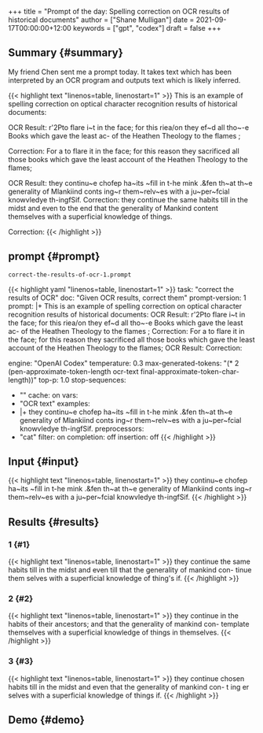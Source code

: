 +++
title = "Prompt of the day: Spelling correction on OCR results of historical documents"
author = ["Shane Mulligan"]
date = 2021-09-17T00:00:00+12:00
keywords = ["gpt", "codex"]
draft = false
+++

## Summary {#summary}

My friend Chen sent me a prompt today. It
takes text which has been interpreted by an
OCR program and outputs text which is likely
inferred.

{{< highlight text "linenos=table, linenostart=1" >}}
This is an example of spelling correction on optical character recognition results of historical
documents:

OCR Result: r'2Pto flare i~t in the face; for this riea/on they ef~d all tho~-e Books which gave the
least ac- of the Heathen Theology to the flames ;

Correction: For a to flare it in the face; for this reason they sacrificed all those books which gave
the least account of the Heathen Theology to the flames;

OCR Result: they continu~e chofep ha~its ~fill in t-he mink .&fen th~at th~e generality of
Mlankiind conts ing~r them~relv~es with a ju~per~fcial knowvledye th-ingfSif.
Correction: they continue the same habits till in the midst and even to the end that the generality
of Mankind content themselves with a superficial knowledge of things.

Correction:
{{< /highlight >}}


## prompt {#prompt}

`correct-the-results-of-ocr-1.prompt`

{{< highlight yaml "linenos=table, linenostart=1" >}}
task: "correct the results of OCR"
doc: "Given OCR results, correct them"
prompt-version: 1
prompt: |+
    This is an example of spelling correction on optical character recognition results of historical documents:
    <delim>
    OCR Result:
    <delim>
    r'2Pto flare i~t in the face; for this riea/on they ef~d all tho~-e Books which gave the least ac- of the Heathen Theology to the flames ;
    <delim>
    Correction:
    <delim>
    For a to flare it in the face; for this reason they sacrificed all those books which gave the least account of the Heathen Theology to the flames;
    <delim>
    OCR Result:
    <delim>
    <OCR text>
    <delim>
    Correction:
    <delim>

engine: "OpenAI Codex"
temperature: 0.3
max-generated-tokens: "(* 2 (pen-approximate-token-length ocr-text final-approximate-token-char-length))"
top-p: 1.0
stop-sequences:
- "<delim>"
cache: on
vars:
- "OCR text"
examples:
- |+
  they continu~e chofep ha~its ~fill in t-he mink .&fen th~at th~e generality of
  Mlankiind conts ing~r them~relv~es with a ju~per~fcial knowvledye th-ingfSif.
preprocessors:
- "cat"
filter: on
completion: off
insertion: off
{{< /highlight >}}


## Input {#input}

{{< highlight text "linenos=table, linenostart=1" >}}
they continu~e chofep ha~its ~fill in t-he mink .&fen th~at th~e generality of
Mlankiind conts ing~r them~relv~es with a ju~per~fcial knowvledye th-ingfSif.
{{< /highlight >}}


## Results {#results}


### 1 {#1}

{{< highlight text "linenos=table, linenostart=1" >}}
they continue the same habits till in the
midst and even till that the generality of
mankind con- tinue them selves with a
superficial knowledge of thing's if.
{{< /highlight >}}


### 2 {#2}

{{< highlight text "linenos=table, linenostart=1" >}}
they continue in the habits of their
ancestors; and that the generality of mankind
con- template themselves with a superficial
knowledge of things in themselves.
{{< /highlight >}}


### 3 {#3}

{{< highlight text "linenos=table, linenostart=1" >}}
they continue chosen habits till in the midst
and even that the generality of mankind con-
t ing er
selves with a superficial knowledge
of things if.
{{< /highlight >}}


## Demo {#demo}

<!-- Play on asciinema.com -->
<!-- <a title="asciinema recording" href="https://asciinema.org/a/wmgBIVkvfiWVzaRVYrM1ClXWW" target="_blank"><img alt="asciinema recording" src="https://asciinema.org/a/wmgBIVkvfiWVzaRVYrM1ClXWW.svg" /></a> -->
<!-- Play on the blog -->
<script src="https://asciinema.org/a/wmgBIVkvfiWVzaRVYrM1ClXWW.js" id="asciicast-wmgBIVkvfiWVzaRVYrM1ClXWW" async></script>